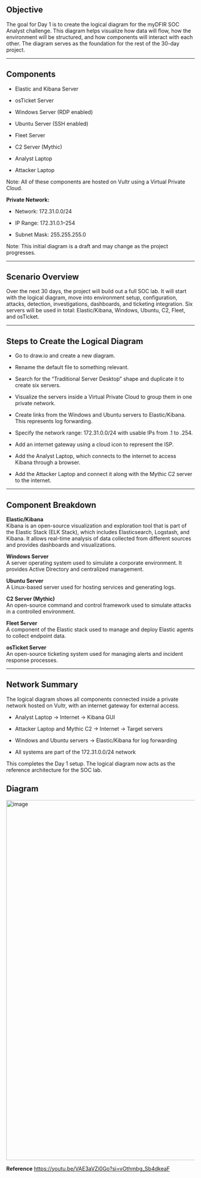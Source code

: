 
## Objective

The goal for Day 1 is to create the logical diagram for the myDFIR SOC Analyst challenge. This diagram helps visualize how data will flow, how the environment will be structured, and how components will interact with each other. The diagram serves as the foundation for the rest of the 30-day project.

---

## Components

- Elastic and Kibana Server
    
- osTicket Server
    
- Windows Server (RDP enabled)
    
- Ubuntu Server (SSH enabled)
    
- Fleet Server
    
- C2 Server (Mythic)
    
- Analyst Laptop
    
- Attacker Laptop
    

Note: All of these components are hosted on Vultr using a Virtual Private Cloud.

**Private Network:**

- Network: 172.31.0.0/24
    
- IP Range: 172.31.0.1–254
    
- Subnet Mask: 255.255.255.0
    

Note: This initial diagram is a draft and may change as the project progresses.

---

## Scenario Overview

Over the next 30 days, the project will build out a full SOC lab. It will start with the logical diagram, move into environment setup, configuration, attacks, detection, investigations, dashboards, and ticketing integration. Six servers will be used in total: Elastic/Kibana, Windows, Ubuntu, C2, Fleet, and osTicket.

---

## Steps to Create the Logical Diagram

- Go to draw.io and create a new diagram.
    
- Rename the default file to something relevant.
    
- Search for the “Traditional Server Desktop” shape and duplicate it to create six servers.
    
- Visualize the servers inside a Virtual Private Cloud to group them in one private network.
    
- Create links from the Windows and Ubuntu servers to Elastic/Kibana. This represents log forwarding.
    
- Specify the network range: 172.31.0.0/24 with usable IPs from .1 to .254.
    
- Add an internet gateway using a cloud icon to represent the ISP.
    
- Add the Analyst Laptop, which connects to the internet to access Kibana through a browser.
    
- Add the Attacker Laptop and connect it along with the Mythic C2 server to the internet.
    

---

## Component Breakdown

**Elastic/Kibana**  
Kibana is an open-source visualization and exploration tool that is part of the Elastic Stack (ELK Stack), which includes Elasticsearch, Logstash, and Kibana. It allows real-time analysis of data collected from different sources and provides dashboards and visualizations.

**Windows Server**  
A server operating system used to simulate a corporate environment. It provides Active Directory and centralized management.

**Ubuntu Server**  
A Linux-based server used for hosting services and generating logs.

**C2 Server (Mythic)**  
An open-source command and control framework used to simulate attacks in a controlled environment.

**Fleet Server**  
A component of the Elastic stack used to manage and deploy Elastic agents to collect endpoint data.

**osTicket Server**  
An open-source ticketing system used for managing alerts and incident response processes.

---

## Network Summary

The logical diagram shows all components connected inside a private network hosted on Vultr, with an internet gateway for external access.

- Analyst Laptop → Internet → Kibana GUI
    
- Attacker Laptop and Mythic C2 → Internet → Target servers
    
- Windows and Ubuntu servers → Elastic/Kibana for log forwarding
    
- All systems are part of the 172.31.0.0/24 network
    

This completes the Day 1 setup. The logical diagram now acts as the reference architecture for the SOC lab.


## Diagram 


<img width="1001" height="961" alt="image" src="https://github.com/user-attachments/assets/7a71e7db-e694-43ed-b312-8b1b3eb4e793" />








**Reference**
https://youtu.be/VAE3aVZi0Go?si=vOthmbg_Sb4dkeaF



